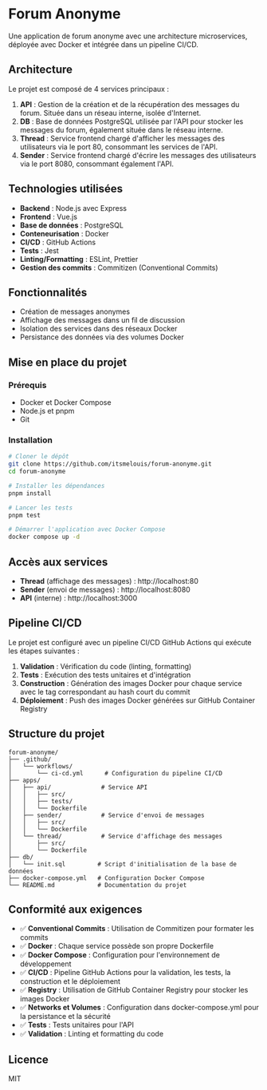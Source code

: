 # Forum Anonyme

Une application de forum anonyme avec une architecture microservices, déployée avec Docker et intégrée dans un pipeline CI/CD.

## Architecture

Le projet est composé de 4 services principaux :

1. **API** : Gestion de la création et de la récupération des messages du forum. Située dans un réseau interne, isolée d'Internet.
2. **DB** : Base de données PostgreSQL utilisée par l'API pour stocker les messages du forum, également située dans le réseau interne.
3. **Thread** : Service frontend chargé d'afficher les messages des utilisateurs via le port 80, consommant les services de l'API.
4. **Sender** : Service frontend chargé d'écrire les messages des utilisateurs via le port 8080, consommant également l'API.

## Technologies utilisées

- **Backend** : Node.js avec Express
- **Frontend** : Vue.js
- **Base de données** : PostgreSQL
- **Conteneurisation** : Docker
- **CI/CD** : GitHub Actions
- **Tests** : Jest
- **Linting/Formatting** : ESLint, Prettier
- **Gestion des commits** : Commitizen (Conventional Commits)

## Fonctionnalités

- Création de messages anonymes
- Affichage des messages dans un fil de discussion
- Isolation des services dans des réseaux Docker
- Persistance des données via des volumes Docker

## Mise en place du projet

### Prérequis

- Docker et Docker Compose
- Node.js et pnpm
- Git

### Installation

```bash
# Cloner le dépôt
git clone https://github.com/itsmelouis/forum-anonyme.git
cd forum-anonyme

# Installer les dépendances
pnpm install

# Lancer les tests
pnpm test

# Démarrer l'application avec Docker Compose
docker compose up -d
```

## Accès aux services

- **Thread** (affichage des messages) : http://localhost:80
- **Sender** (envoi de messages) : http://localhost:8080
- **API** (interne) : http://localhost:3000

## Pipeline CI/CD

Le projet est configuré avec un pipeline CI/CD GitHub Actions qui exécute les étapes suivantes :

1. **Validation** : Vérification du code (linting, formatting)
2. **Tests** : Exécution des tests unitaires et d'intégration
3. **Construction** : Génération des images Docker pour chaque service avec le tag correspondant au hash court du commit
4. **Déploiement** : Push des images Docker générées sur GitHub Container Registry

## Structure du projet

```
forum-anonyme/
├── .github/
│   └── workflows/
│       └── ci-cd.yml      # Configuration du pipeline CI/CD
├── apps/
│   ├── api/              # Service API
│   │   ├── src/
│   │   ├── tests/
│   │   └── Dockerfile
│   ├── sender/           # Service d'envoi de messages
│   │   ├── src/
│   │   └── Dockerfile
│   └── thread/           # Service d'affichage des messages
│       ├── src/
│       └── Dockerfile
├── db/
│   └── init.sql         # Script d'initialisation de la base de données
├── docker-compose.yml   # Configuration Docker Compose
└── README.md            # Documentation du projet
```

## Conformité aux exigences

- ✅ **Conventional Commits** : Utilisation de Commitizen pour formater les commits
- ✅ **Docker** : Chaque service possède son propre Dockerfile
- ✅ **Docker Compose** : Configuration pour l'environnement de développement
- ✅ **CI/CD** : Pipeline GitHub Actions pour la validation, les tests, la construction et le déploiement
- ✅ **Registry** : Utilisation de GitHub Container Registry pour stocker les images Docker
- ✅ **Networks et Volumes** : Configuration dans docker-compose.yml pour la persistance et la sécurité
- ✅ **Tests** : Tests unitaires pour l'API
- ✅ **Validation** : Linting et formatting du code

## Licence

MIT
